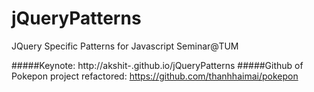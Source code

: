 # jQueryPatterns
JQuery Specific Patterns for Javascript Seminar@TUM

#####Keynote: http://akshit-.github.io/jQueryPatterns
#####Github of Pokepon project refactored: https://github.com/thanhhaimai/pokepon
